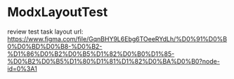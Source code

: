 # ModxLayoutTest
review test task
layout url: https://www.figma.com/file/GqnBHY9L6Ebg6TOeeRYdLh/%D0%91%D0%B0%D0%BD%D0%B8-%D0%B2-%D1%86%D0%B2%D0%B5%D1%82%D0%B0%D1%85-%D0%B2%D0%B5%D1%80%D1%81%D1%82%D0%BA%D0%B0?node-id=0%3A1 
